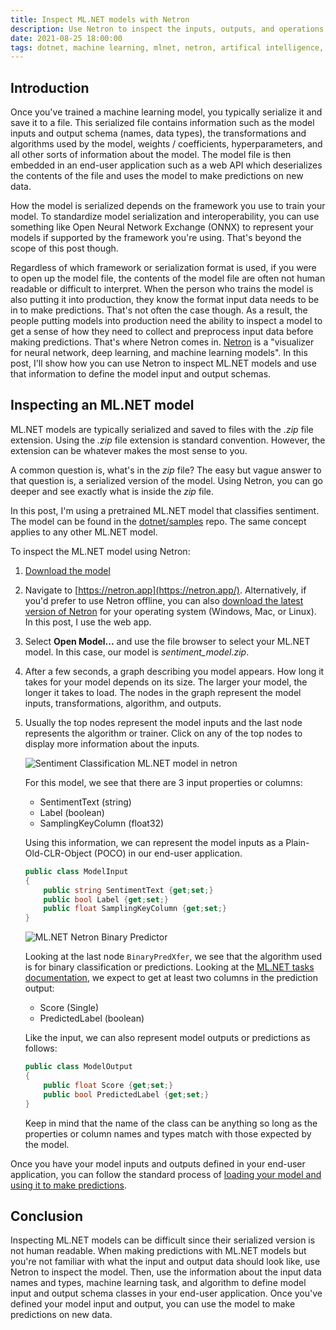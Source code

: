 ```yaml
---
title: Inspect ML.NET models with Netron
description: Use Netron to inspect the inputs, outputs, and operations that make up an ML.NET machine learning model.
date: 2021-08-25 18:00:00
tags: dotnet, machine learning, mlnet, netron, artifical intelligence, tooling
---
```


## Introduction

Once you've trained a machine learning model, you typically serialize it and save it to a file. This serialized file contains information such as the model inputs and output schema (names, data types), the transformations and algorithms used by the model,  weights / coefficients, hyperparameters, and all other sorts of information about the model. The model file is then embedded in an end-user application such as a web API which deserializes the contents of the file and uses the model to make predictions on new data.

How the model is serialized depends on the framework you use to train your model. To standardize model serialization and interoperability, you can use something like Open Neural Network Exchange (ONNX) to represent your models if supported by the framework you're using. That's beyond the scope of this post though.

Regardless of which framework or serialization format is used, if you were to open up the model file, the contents of the model file are often not human readable or difficult to interpret. When the person who trains the model is also putting it into production, they know the format input data needs to be in to make predictions. That's not often the case though. As a result, the people putting models into production need the ability to inspect a model to get a sense of how they need to collect and preprocess input data before making predictions. That's where Netron comes in. [Netron](https://github.com/lutzroeder/Netron) is a "visualizer for neural network, deep learning, and machine learning models". In this post, I'll show how you can use Netron to inspect ML.NET models and use that information to define the model input and output schemas.

## Inspecting an ML.NET model

ML.NET models are typically serialized and saved to files with the *.zip* file extension. Using the *.zip* file extension is standard convention. However, the extension can be whatever makes the most sense to you.

A common question is, what's in the *zip* file? The easy but vague answer to that question is, a serialized version of the model. Using Netron, you can go deeper and see exactly what is inside the *zip* file. 

In this post, I'm using a pretrained ML.NET model that classifies sentiment. The model can be found in the [dotnet/samples](https://github.com/dotnet/samples/blob/main/machine-learning/models/sentimentanalysis/sentiment_model.zip) repo. The same concept applies to any other ML.NET model.

To inspect the ML.NET model using Netron:

1. [Download the model](https://github.com/dotnet/samples/raw/main/machine-learning/models/sentimentanalysis/sentiment_model.zip)
2. Navigate to [https://netron.app](https://netron.app/). Alternatively, if you'd prefer to use Netron offline, you can also [download the latest version of Netron](https://github.com/lutzroeder/netron/releases) for your operating system (Windows, Mac, or Linux). In this post, I use the web app.
3. Select **Open Model...** and use the file browser to select your ML.NET model. In this case, our model is *sentiment_model.zip*.
4. After a few seconds, a graph describing you model appears. How long it takes for your model depends on its size. The larger your model, the longer it takes to load. The nodes in the graph represent the model inputs, transformations, algorithm, and outputs.
5. Usually the top nodes represent the model inputs and the last node represents the algorithm or trainer. Click on any of the top nodes to display more information about the inputs.

    ![Sentiment Classification ML.NET model in netron](https://user-images.githubusercontent.com/11130940/130704589-61ebb612-d65f-4364-b275-bd0d4991d3cf.png)

    For this model, we see that there are 3 input properties or columns:

    - SentimentText (string)
    - Label (boolean)
    - SamplingKeyColumn (float32)

    Using this information, we can represent the model inputs as a Plain-Old-CLR-Object (POCO) in our end-user application.

    ```csharp
    public class ModelInput
    {
        public string SentimentText {get;set;}
        public bool Label {get;set;}
        public float SamplingKeyColumn {get;set;} 
    }
    ```

    ![ML.NET Netron Binary Predictor](https://user-images.githubusercontent.com/11130940/130705880-0baea2f7-7b45-408a-b60c-16acceb54079.png)

    Looking at the last node `BinaryPredXfer`, we see that the algorithm used is for binary classification or predictions. Looking at the [ML.NET tasks documentation](https://docs.microsoft.com/dotnet/machine-learning/resources/tasks#binary-classification-inputs-and-outputs), we expect to get at least two columns in the prediction output:

    - Score (Single)
    - PredictedLabel (boolean)

    Like the input, we can also represent model outputs or predictions as follows:

    ```csharp
    public class ModelOutput
    {
        public float Score {get;set;}
        public bool PredictedLabel {get;set;}
    }
    ```

    Keep in mind that the name of the class can be anything so long as the properties or column names and types match with those expected by the model.

Once you have your model inputs and outputs defined in your end-user application, you can follow the standard process of [loading your model and using it to make predictions](https://docs.microsoft.com/dotnet/machine-learning/how-to-guides/machine-learning-model-predictions-ml-net).

## Conclusion

Inspecting ML.NET models can be difficult since their serialized version is not human readable. When making predictions with ML.NET models but you're not familiar with what the input and output data should look like, use Netron to inspect the model. Then, use the information about the input data names and types, machine learning task, and algorithm to define model input and output schema classes in your end-user application. Once you've defined your model input and output, you can use the model to make predictions on new data.
